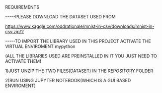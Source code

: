 REQUIREMENTS

-----PLEASE DOWNLOAD THE DATASET USED FROM 

https://www.kaggle.com/oddrationale/mnist-in-csv/downloads/mnist-in-csv.zip/2

-----TO IMPORT THE LIBRARY USED IN THIS PROJECT ACTIVATE THE VIRTUAL ENVIROMENT mypython

(ALL THE LIBRARIES USED ARE PREINSTALLED IN IT YOU JUST NEED TO ACTIVATE THEM)


1)JUST UNZIP THE TWO FILES(DATASET) IN THE REPOSITORY FOLDER 

2)RUN USING JUPYTER NOTEBOOK(WHICH IS A GUI BASED ENVIROMENT)
